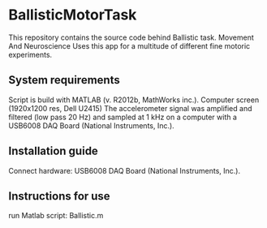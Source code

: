 # BallisticMotorTask

This repository contains the source code behind Ballistic task. Movement And Neuroscience Uses this app for a multitude of different fine motoric experiments.

## System requirements
Script is build with MATLAB (v. R2012b, MathWorks inc.).
Computer screen (1920x1200 res, Dell U2415) 
The accelerometer signal was amplified and filtered (low pass 20 Hz) and sampled at 1 kHz on a computer with a USB6008 DAQ Board (National Instruments, Inc.). 

## Installation guide 
Connect hardware: USB6008 DAQ Board (National Instruments, Inc.). 

## Instructions for use 
run Matlab script: Ballistic.m
